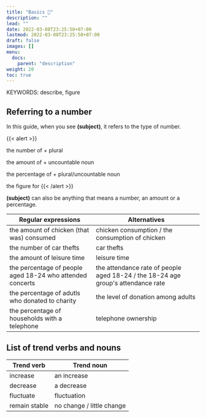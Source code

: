 ```yaml
---
title: "Basics 🐣"
description: ""
lead: ""
date: 2022-03-08T23:25:58+07:00
lastmod: 2022-03-08T23:25:58+07:00
draft: false
images: []
menu:
  docs:
    parent: "description"
weight: 20
toc: true
---
```


KEYWORDS: describe, figure

## Referring to a number

In this guide, when you see **(subject)**, it refers to the type of number.

{{< alert >}}

the number of + plural

the amount of + uncountable noun

the percentage of + plural/uncountable noun

the figure for
{{< /alert >}}

**(subject)** can also be anything that means a number, an amount or a percentage.

| Regular expressions                                       | Alternatives                                                                     |
| --------------------------------------------------------- | -------------------------------------------------------------------------------- |
| the amount of chicken (that was) consumed                 | chicken consumption / the consumption of chicken                                 |
| the number of car thefts                                  | car thefts                                                                       |
| the amount of leisure time                                | leisure time                                                                     |
| the percentage of people aged 18-24 who attended concerts | the attendance rate of people aged 18-24 / the 18-24 age group's attendance rate |
| the percentage of adutls who donated to charity           | the level of donation among adults                                               |
| the percentage of households with a telephone             | telephone ownership                                                              |

## List of trend verbs and nouns

| Trend verb    | Trend noun                |
| ------------- | ------------------------- |
| increase      | an increase               |
| decrease      | a decrease                |
| fluctuate     | fluctuation               |
| remain stable | no change / little change |
